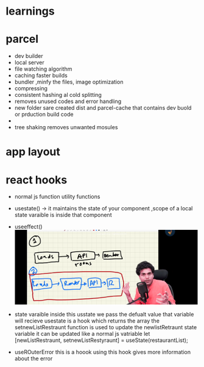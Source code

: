 # learnings

# parcel

- dev builder 
- local server 
- file watching algorithm
- caching faster builds 
- bundler ,minfy the files, image optimization 
- compressing
- consistent hashing al cold splitting
- removes unused codes and error handling 
- new folder sare created dist and parcel-cache that contains dev buold or prduction build code
- 
- tree shaking removes unwanted mosules 

# app layout
 <!-- -applayout
    -header
      -logo
      -navitems
    -body
      -search
      -reastraunt-container
        -restraunt-cards
          -rating
          -timeof delivery
          -cuisine
    -footer
      -copyright
      -links -->

# react hooks
- normal js function utility functions
- usestate() -> it maintains the state of your component  ,scope of  a local state varaible is inside that component

- useeffect()
![alt text](image.png)
- state varaible
  inside this usstate we pass the defualt value that variable will recieve
  usestate is a hook which returns the array
  the setnewListRestraunt function is used to update the newlistRetraunt state variable it can be updated like a normal js vatriable
  let [newListRestraunt, setnewListRestyraunt] = useState(restaurantList);

- useROuterError 
 this is a hoook using this hook gives more information about the error 
 
